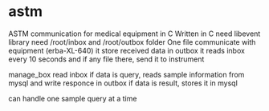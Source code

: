 # astm
ASTM communication for medical equipment in C
Written in C
need libevent library
need /root/inbox and /root/outbox folder
One file communicate with equipment (erba-XL-640)
  it store received data in outbox
  it reads inbox every 10 seconds and if any file there, send it to instrument
  
  
  manage_box read inbox
    if data is query, reads sample information from mysql and write responce in outbox
    if data is result, stores it in mysql
    
  can handle one sample query at a time
